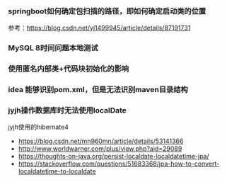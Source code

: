 ### springboot如何确定包扫描的路径，即如何确定启动类的位置

参考：https://blog.csdn.net/yj1499945/article/details/87191731

### MySQL 8时间问题本地测试

### 使用匿名内部类+代码块初始化的影响

### idea 能够识别pom.xml，但是无法识别maven目录结构

### jyjh操作数据库时无法使用localDate

jyjh使用的hibernate4

* https://blog.csdn.net/mn960mn/article/details/53141366
* http://www.worldwarner.com/plus/view.php?aid=29089
* https://thoughts-on-java.org/persist-localdate-localdatetime-jpa/
* https://stackoverflow.com/questions/51683368/jpa-how-to-convert-localdatetime-to-localdate